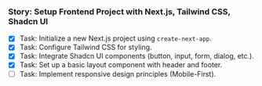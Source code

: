 ### Story: Setup Frontend Project with Next.js, Tailwind CSS, Shadcn UI
- [x] Task: Initialize a new Next.js project using `create-next-app`.
- [x] Task: Configure Tailwind CSS for styling.
- [x] Task: Integrate Shadcn UI components (button, input, form, dialog, etc.).
- [x] Task: Set up a basic layout component with header and footer.
- [ ] Task: Implement responsive design principles (Mobile-First).

